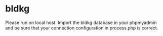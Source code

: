 # bldkg
Please run on local host. Import the bldkg database in your phpmyadmin and be sure that your connection configuration in process.php is correct.
